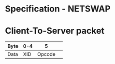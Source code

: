 # Specification - NETSWAP

# Client-To-Server packet

|  Byte  |   0-4   |    5   |                                                           |
|--------|---------|--------|-----------------------------------------------------------|
|  Data  |   XID   | Opcode |                                                           |